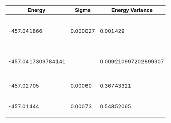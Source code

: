 | Energy             | Sigma    | Energy Variance      | DOF | Einf | Method                              | Reference |
|--------------------|----------|----------------------|-----|------|-------------------------------------|-----------|
| -457.041866        | 0.000027 | 0.001429             | 144 | 0    | 2D Recurrent Neural Network (2DRNN) | [paper](https://journals.aps.org/prresearch/abstract/10.1103/PhysRevResearch.2.023358) [code](https://github.com/mhibatallah/RNNWavefunctions) |
| -457.0417309784141 |          | 0.009210997202899307 | 144 | 0    | DMRG (bond dimension = 1024)        | [code](https://github.com/varbench/methods/blob/main/scripts/TFIsing/square_144_O_3/dmrg.sh) |
| -457.02705         | 0.00060  | 0.36743321           | 144 | 0    | RBM (alpha = 1)                     | TODO: own code (RBM) |
| -457.01444         | 0.00073  | 0.54852065           | 144 | 0    | Jastrow baseline                    | TODO: own code (Jastrow) |
